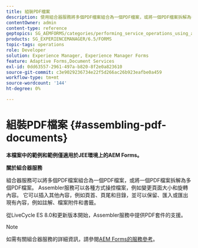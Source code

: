 ```yaml
---
title: 組裝PDF檔案
description: 使用組合器服務將多個PDF檔案組合為一個PDF檔案，或將一個PDF檔案拆解為多個PDF檔案。
contentOwner: admin
content-type: reference
geptopics: SG_AEMFORMS/categories/performing_service_operations_using_apis
products: SG_EXPERIENCEMANAGER/6.5/FORMS
topic-tags: operations
role: Developer
solution: Experience Manager, Experience Manager Forms
feature: Adaptive Forms,Document Services
exl-id: 0dd63557-2961-497a-b820-8f2e0a823610
source-git-commit: c3e9029236734e22f5d266ac26b923eafbe0a459
workflow-type: tm+mt
source-wordcount: '144'
ht-degree: 0%

---
```


# 組裝PDF檔案 {#assembling-pdf-documents}

**本檔案中的範例和範例僅適用於JEE環境上的AEM Forms。**

**關於組合器服務**

組合器服務可以將多個PDF檔案組合為一個PDF檔案，或將一個PDF檔案拆解為多個PDF檔案。 Assembler服務可以各種方式操控檔案，例如變更頁面大小和旋轉內容。 它可以插入其他內容，例如頁首、頁尾和目錄，並可以保留、匯入或匯出現有內容，例如註解、檔案附件和書籤。

從LiveCycle ES 8.0和更新版本開始，Assembler服務中提供PDF套件的支援。

>[!NOTE]
>
>如需有關組合器服務的詳細資訊，請參閱[AEM Forms的服務參考](https://www.adobe.com/go/learn_aemforms_services_63)。

